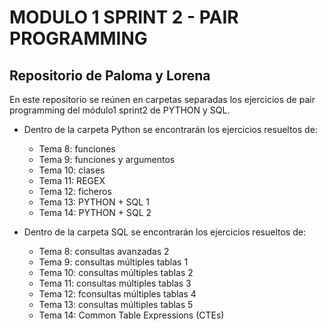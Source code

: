 # MODULO 1 SPRINT 2 - PAIR PROGRAMMING
## Repositorio de Paloma y Lorena

En este repositorio se reúnen en carpetas separadas los ejercicios de pair programming del módulo1 sprint2 de PYTHON y SQL.

- Dentro de la carpeta Python se encontrarán los ejercicios resueltos de:
    - Tema 8: funciones
    - Tema 9: funciones y argumentos
    - Tema 10: clases
    - Tema 11: REGEX
    - Tema 12: ficheros
    - Tema 13: PYTHON + SQL 1
    - Tema 14: PYTHON + SQL 2

- Dentro de la carpeta SQL se encontrarán los ejercicios resueltos de:
    - Tema 8: consultas avanzadas 2
    - Tema 9: consultas múltiples tablas 1
    - Tema 10: consultas múltiples tablas 2
    - Tema 11: consultas múltiples tablas 3
    - Tema 12: fconsultas múltiples tablas 4
    - Tema 13: consultas múltiples tablas 5
    - Tema 14: Common Table Expressions (CTEs)
